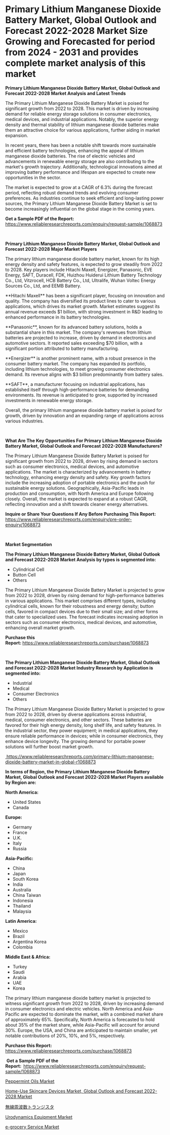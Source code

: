 <p><h1>Primary Lithium Manganese Dioxide Battery Market, Global Outlook and Forecast 2022-2028 Market Size Growing and Forecasted for period from 2024 - 2031 and provides complete market analysis of this market</h1></p><p><strong>Primary Lithium Manganese Dioxide Battery Market, Global Outlook and Forecast 2022-2028 Market Analysis and Latest Trends</strong></p>
<p><p>The Primary Lithium Manganese Dioxide Battery Market is poised for significant growth from 2022 to 2028. This market is driven by increasing demand for reliable energy storage solutions in consumer electronics, medical devices, and industrial applications. Notably, the superior energy density and thermal stability of lithium manganese dioxide batteries make them an attractive choice for various applications, further aiding in market expansion.</p><p>In recent years, there has been a notable shift towards more sustainable and efficient battery technologies, enhancing the appeal of lithium manganese dioxide batteries. The rise of electric vehicles and advancements in renewable energy storage are also contributing to the market's growth trajectory. Additionally, technological innovations aimed at improving battery performance and lifespan are expected to create new opportunities in the sector.</p><p>The market is expected to grow at a CAGR of 6.3% during the forecast period, reflecting robust demand trends and evolving consumer preferences. As industries continue to seek efficient and long-lasting power sources, the Primary Lithium Manganese Dioxide Battery Market is set to become increasingly influential on the global stage in the coming years.</p></p>
<p><strong>Get a Sample PDF of the Report:&nbsp;</strong> <a href="https://www.reliableresearchreports.com/enquiry/request-sample/1068873?utm_campaign=123&utm_medium=2&utm_source=Github&utm_content=ia&utm_term=04122024&utm_id=primary-lithium-manganese-dioxide-battery-market-global-outlook-and-forecast-2022-2028">https://www.reliableresearchreports.com/enquiry/request-sample/1068873</a></p>
<p>&nbsp;</p>
<p><strong>Primary Lithium Manganese Dioxide Battery Market, Global Outlook and Forecast 2022-2028 Major Market Players</strong></p>
<p><p>The primary lithium manganese dioxide battery market, known for its high energy density and safety features, is expected to grow steadily from 2022 to 2028. Key players include Hitachi Maxell, Energizer, Panasonic, EVE Energy, SAFT, Duracell, FDK, Huizhou Huiderui Lithium Battery Technology Co., Ltd, Vitzrocell, HCB Battery Co., Ltd, Ultralife, Wuhan Voltec Energy Sources Co., Ltd, and EEMB Battery.</p><p>**Hitachi Maxell** has been a significant player, focusing on innovation and quality. The company has diversified its product lines to cater to various applications, which drives its market growth. Market estimates suggest its annual revenue exceeds $1 billion, with strong investment in R&D leading to enhanced performance in its battery technologies.</p><p>**Panasonic**, known for its advanced battery solutions, holds a substantial share in this market. The company's revenues from lithium batteries are projected to increase, driven by demand in electronics and automotive sectors. It reported sales exceeding $70 billion, with a significant portion attributed to battery manufacturing.</p><p>**Energizer** is another prominent name, with a robust presence in the consumer battery market. The company has expanded its portfolio, including lithium technologies, to meet growing consumer electronics demand. Its revenue aligns with $3 billion predominantly from battery sales.</p><p>**SAFT**, a manufacturer focusing on industrial applications, has established itself through high-performance batteries for demanding environments. Its revenue is anticipated to grow, supported by increased investments in renewable energy storage.</p><p>Overall, the primary lithium manganese dioxide battery market is poised for growth, driven by innovation and an expanding range of applications across various industries.</p></p>
<p>&nbsp;</p>
<p><strong>What Are The Key Opportunities For Primary Lithium Manganese Dioxide Battery Market, Global Outlook and Forecast 2022-2028 Manufacturers?</strong></p>
<p><p>The Primary Lithium Manganese Dioxide Battery Market is poised for significant growth from 2022 to 2028, driven by rising demand in sectors such as consumer electronics, medical devices, and automotive applications. The market is characterized by advancements in battery technology, enhancing energy density and safety. Key growth factors include the increasing adoption of portable electronics and the push for sustainable energy solutions. Geographically, Asia-Pacific leads in production and consumption, with North America and Europe following closely. Overall, the market is expected to expand at a robust CAGR, reflecting innovation and a shift towards cleaner energy alternatives.</p></p>
<p><strong>Inquire or Share Your Questions If Any Before Purchasing This Report:</strong> <a href="https://www.reliableresearchreports.com/enquiry/pre-order-enquiry/1068873?utm_campaign=123&utm_medium=2&utm_source=Github&utm_content=ia&utm_term=04122024&utm_id=primary-lithium-manganese-dioxide-battery-market-global-outlook-and-forecast-2022-2028">https://www.reliableresearchreports.com/enquiry/pre-order-enquiry/1068873</a></p>
<p>&nbsp;</p>
<p><strong>Market Segmentation</strong></p>
<p><strong>The Primary Lithium Manganese Dioxide Battery Market, Global Outlook and Forecast 2022-2028 Market Analysis by types is segmented into:</strong></p>
<p><ul><li>Cylindrical Cell</li><li>Button Cell</li><li>Others</li></ul></p>
<p><p>The Primary Lithium Manganese Dioxide Battery Market is projected to grow from 2022 to 2028, driven by rising demand for high-performance batteries in various applications. This market comprises different types, including cylindrical cells, known for their robustness and energy density; button cells, favored in compact devices due to their small size; and other forms that cater to specialized uses. The forecast indicates increasing adoption in sectors such as consumer electronics, medical devices, and automotive, enhancing overall market growth.</p></p>
<p><strong>Purchase this Report:&nbsp;</strong><a href="https://www.reliableresearchreports.com/purchase/1068873?utm_campaign=123&utm_medium=2&utm_source=Github&utm_content=ia&utm_term=04122024&utm_id=primary-lithium-manganese-dioxide-battery-market-global-outlook-and-forecast-2022-2028">https://www.reliableresearchreports.com/purchase/1068873</a></p>
<p>&nbsp;</p>
<p><strong>The Primary Lithium Manganese Dioxide Battery Market, Global Outlook and Forecast 2022-2028 Market Industry Research by Application is segmented into:</strong></p>
<p><ul><li>Industrial</li><li>Medical</li><li>Consumer Electronics</li><li>Others</li></ul></p>
<p><p>The Primary Lithium Manganese Dioxide Battery Market is projected to grow from 2022 to 2028, driven by diverse applications across industrial, medical, consumer electronics, and other sectors. These batteries are favored for their high energy density, long shelf life, and safety features. In the industrial sector, they power equipment; in medical applications, they ensure reliable performance in devices; while in consumer electronics, they enhance device longevity. The growing demand for portable power solutions will further boost market growth.</p></p>
<p><a href="https://www.reliableresearchreports.com/primary-lithium-manganese-dioxide-battery-market-in-global-r1068873?utm_campaign=123&utm_medium=2&utm_source=Github&utm_content=ia&utm_term=04122024&utm_id=primary-lithium-manganese-dioxide-battery-market-global-outlook-and-forecast-2022-2028">&nbsp;https://www.reliableresearchreports.com/primary-lithium-manganese-dioxide-battery-market-in-global-r1068873</a></p>
<p><strong>In terms of Region, the Primary Lithium Manganese Dioxide Battery Market, Global Outlook and Forecast 2022-2028 Market Players available by Region are:</strong></p>
<p>
    <p> <strong> North America: </strong>
        <ul>
            <li>United States</li>
            <li>Canada</li>
        </ul>
        </p> 
    <p> <strong> Europe: </strong>
        <ul>
            <li>Germany</li>
            <li>France</li>
            <li>U.K.</li>
            <li>Italy</li>
            <li>Russia</li>
        </ul>
        </p> 
    <p> <strong> Asia-Pacific: </strong>
        <ul>
            <li>China</li>
            <li>Japan</li>
            <li>South Korea</li>
            <li>India</li>
            <li>Australia</li>
            <li>China Taiwan</li>
            <li>Indonesia</li>
            <li>Thailand</li>
            <li>Malaysia</li>
        </ul>
        </p> 
    <p> <strong> Latin America: </strong>
        <ul>
            <li>Mexico</li>
            <li>Brazil</li>
            <li>Argentina Korea</li>
            <li>Colombia</li>
        </ul>
        </p> 
    <p> <strong> Middle East & Africa: </strong>
        <ul>
            <li>Turkey</li>
            <li>Saudi</li>
            <li>Arabia</li>
            <li>UAE</li>
            <li>Korea</li>
        </ul>
    </p>
    </p>
<p><p>The primary lithium manganese dioxide battery market is projected to witness significant growth from 2022 to 2028, driven by increasing demand in consumer electronics and electric vehicles. North America and Asia-Pacific are expected to dominate the market, with a combined market share of approximately 65%. Specifically, North America is forecasted to hold about 35% of the market share, while Asia-Pacific will account for around 30%. Europe, the USA, and China are anticipated to maintain smaller, yet notable contributions of 20%, 10%, and 5%, respectively.</p></p>
<p><strong>Purchase this Report: </strong><a href="https://www.reliableresearchreports.com/purchase/1068873?utm_campaign=123&utm_medium=2&utm_source=Github&utm_content=ia&utm_term=04122024&utm_id=primary-lithium-manganese-dioxide-battery-market-global-outlook-and-forecast-2022-2028">https://www.reliableresearchreports.com/purchase/1068873</a></p>
<p>&nbsp;<strong>Get a Sample PDF of the Report:&nbsp;&nbsp;</strong><a href="https://www.reliableresearchreports.com/enquiry/request-sample/1068873?utm_campaign=123&utm_medium=2&utm_source=Github&utm_content=ia&utm_term=04122024&utm_id=primary-lithium-manganese-dioxide-battery-market-global-outlook-and-forecast-2022-2028">https://www.reliableresearchreports.com/enquiry/request-sample/1068873</a></p>
<p><strong></strong></p>
<p><p><a href="https://www.linkedin.com/pulse/market-insights-global-peppermint-oils-forecast-innovation-eqq8e?utm_campaign=123&utm_medium=2&utm_source=Github&utm_content=ia&utm_term=04122024&utm_id=primary-lithium-manganese-dioxide-battery-market-global-outlook-and-forecast-2022-2028">Peppermint Oils Market</a></p><p><a href="https://github.com/luckyshygirl/Market-Research-Report-List-7/blob/main/home-use-skincare-devices-market-global-outlook-and-forecast-2022-2028-market.md?utm_campaign=123&utm_medium=2&utm_source=Github&utm_content=ia&utm_term=04122024&utm_id=primary-lithium-manganese-dioxide-battery-market-global-outlook-and-forecast-2022-2028">Home-Use Skincare Devices Market, Global Outlook and Forecast 2022-2028 Market</a></p><p><a href="https://github.com/mohamedbakry57/Market-Research-Report-List-6/blob/main/540164526805.md?utm_campaign=123&utm_medium=2&utm_source=Github&utm_content=ia&utm_term=04122024&utm_id=primary-lithium-manganese-dioxide-battery-market-global-outlook-and-forecast-2022-2028">無線周波数トランジスタ</a></p><p><a href="https://www.linkedin.com/pulse/unlocking-potential-urodynamics-equipment-market-growth-yl77e?utm_campaign=123&utm_medium=2&utm_source=Github&utm_content=ia&utm_term=04122024&utm_id=primary-lithium-manganese-dioxide-battery-market-global-outlook-and-forecast-2022-2028">Urodynamics Equipment Market</a></p><p><a href="https://issuu.com/reportprime-2/docs/e-grocery-service-market-size-2030.pptx?utm_campaign=123&utm_medium=2&utm_source=Github&utm_content=ia&utm_term=04122024&utm_id=primary-lithium-manganese-dioxide-battery-market-global-outlook-and-forecast-2022-2028">e-grocery Service Market</a></p></p>